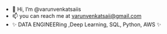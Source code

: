 - 👋 Hi, I’m @varunvenkatsaiis
- 📫 you can reach me at varunvenkatsaii@gmail.com
- ✨ DATA ENGINEERing ,Deep Learning, SQL, Python, AWS ✨


<!---
varunvenkatsaiis/varunvenkatsaiis is a ✨ special ✨ repository because its `README.md` (this file) appears on your GitHub profile.
You can click the Preview link to take a look at your changes.
--->
